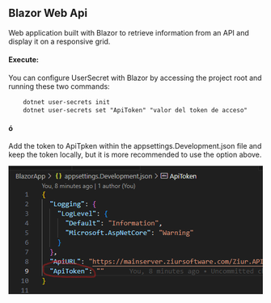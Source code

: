 ## Blazor Web Api

Web application built with Blazor to retrieve information from an API and
display it on a responsive grid.

#### Execute:
You can configure UserSecret with Blazor by accessing the project root 
and running these two commands:

```
    dotnet user-secrets init
    dotnet user-secrets set "ApiToken" "valor del token de acceso"
```

#### ó

Add the token to ApiTpken within the appsettings.Development.json file 
and keep the token locally, but it is more recommended to use the option above.

![alt text](image.png)

